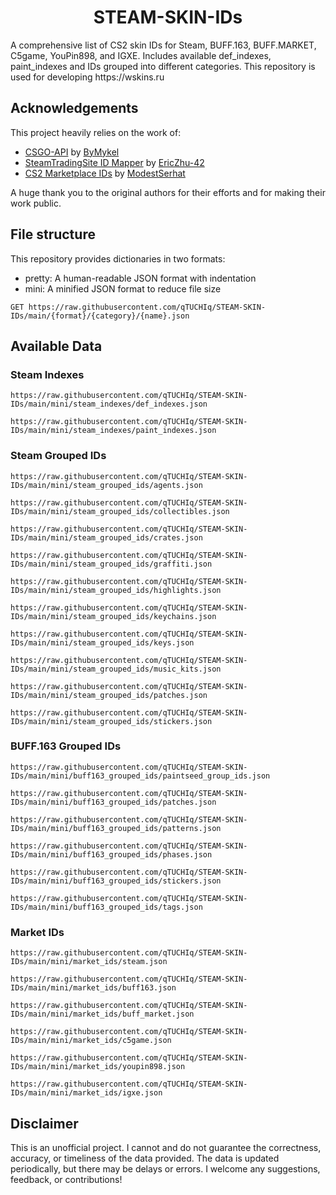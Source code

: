 <h1 align="center">STEAM-SKIN-IDs</h1>
A comprehensive list of CS2 skin IDs for Steam, BUFF.163, BUFF.MARKET, C5game, YouPin898, and IGXE. Includes available def_indexes, paint_indexes and IDs grouped into different categories.
This repository is used for developing https://wskins.ru

## Acknowledgements

This project heavily relies on the work of:

- [CSGO-API](https://github.com/ByMykel/CSGO-API) by [ByMykel](https://github.com/ByMykel)
- [SteamTradingSite ID Mapper](https://github.com/EricZhu-42/SteamTradingSite-ID-Mapper) by [EricZhu-42](https://github.com/EricZhu-42)
- [CS2 Marketplace IDs](https://github.com/ModestSerhat/cs2-marketplace-ids) by [ModestSerhat](https://github.com/ModestSerhat)

A huge thank you to the original authors for their efforts and for making their work public.

## File structure

This repository provides dictionaries in two formats:

- pretty: A human-readable JSON format with indentation
- mini: A minified JSON format to reduce file size

```http
GET https://raw.githubusercontent.com/qTUCHIq/STEAM-SKIN-IDs/main/{format}/{category}/{name}.json
```

## Available Data

### Steam Indexes
```
https://raw.githubusercontent.com/qTUCHIq/STEAM-SKIN-IDs/main/mini/steam_indexes/def_indexes.json
```
```
https://raw.githubusercontent.com/qTUCHIq/STEAM-SKIN-IDs/main/mini/steam_indexes/paint_indexes.json
```
### Steam Grouped IDs
```
https://raw.githubusercontent.com/qTUCHIq/STEAM-SKIN-IDs/main/mini/steam_grouped_ids/agents.json
```
```
https://raw.githubusercontent.com/qTUCHIq/STEAM-SKIN-IDs/main/mini/steam_grouped_ids/collectibles.json
```
```
https://raw.githubusercontent.com/qTUCHIq/STEAM-SKIN-IDs/main/mini/steam_grouped_ids/crates.json
```
```
https://raw.githubusercontent.com/qTUCHIq/STEAM-SKIN-IDs/main/mini/steam_grouped_ids/graffiti.json
```
```
https://raw.githubusercontent.com/qTUCHIq/STEAM-SKIN-IDs/main/mini/steam_grouped_ids/highlights.json
```
```
https://raw.githubusercontent.com/qTUCHIq/STEAM-SKIN-IDs/main/mini/steam_grouped_ids/keychains.json
```
```
https://raw.githubusercontent.com/qTUCHIq/STEAM-SKIN-IDs/main/mini/steam_grouped_ids/keys.json
```
```
https://raw.githubusercontent.com/qTUCHIq/STEAM-SKIN-IDs/main/mini/steam_grouped_ids/music_kits.json
```
```
https://raw.githubusercontent.com/qTUCHIq/STEAM-SKIN-IDs/main/mini/steam_grouped_ids/patches.json
```
```
https://raw.githubusercontent.com/qTUCHIq/STEAM-SKIN-IDs/main/mini/steam_grouped_ids/stickers.json
```
### BUFF.163 Grouped IDs
```
https://raw.githubusercontent.com/qTUCHIq/STEAM-SKIN-IDs/main/mini/buff163_grouped_ids/paintseed_group_ids.json
```
```
https://raw.githubusercontent.com/qTUCHIq/STEAM-SKIN-IDs/main/mini/buff163_grouped_ids/patches.json
```
```
https://raw.githubusercontent.com/qTUCHIq/STEAM-SKIN-IDs/main/mini/buff163_grouped_ids/patterns.json
```
```
https://raw.githubusercontent.com/qTUCHIq/STEAM-SKIN-IDs/main/mini/buff163_grouped_ids/phases.json
```
```
https://raw.githubusercontent.com/qTUCHIq/STEAM-SKIN-IDs/main/mini/buff163_grouped_ids/stickers.json
```
```
https://raw.githubusercontent.com/qTUCHIq/STEAM-SKIN-IDs/main/mini/buff163_grouped_ids/tags.json
```
### Market IDs
```
https://raw.githubusercontent.com/qTUCHIq/STEAM-SKIN-IDs/main/mini/market_ids/steam.json
```
```
https://raw.githubusercontent.com/qTUCHIq/STEAM-SKIN-IDs/main/mini/market_ids/buff163.json
```
```
https://raw.githubusercontent.com/qTUCHIq/STEAM-SKIN-IDs/main/mini/market_ids/buff_market.json
```
```
https://raw.githubusercontent.com/qTUCHIq/STEAM-SKIN-IDs/main/mini/market_ids/c5game.json
```
```
https://raw.githubusercontent.com/qTUCHIq/STEAM-SKIN-IDs/main/mini/market_ids/youpin898.json
```
```
https://raw.githubusercontent.com/qTUCHIq/STEAM-SKIN-IDs/main/mini/market_ids/igxe.json
```
## Disclaimer
This is an unofficial project. I cannot and do not guarantee the correctness, accuracy, or timeliness of the data provided. The data is updated periodically, but there may be delays or errors. I welcome any suggestions, feedback, or contributions!
